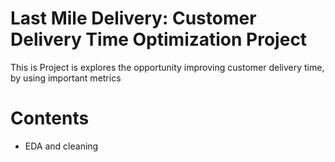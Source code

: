# Last Mile Delivery: Customer Delivery Time Optimization Project 

This is Project is explores the opportunity improving customer delivery time, by using important metrics

# Contents

- EDA and cleaning 